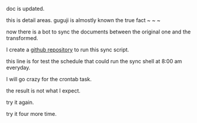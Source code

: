 doc is updated.

this is detail areas.
guguji is almostly known the true fact ~ ~ ~

now there is a bot to sync the documents between the original one and the transformed.

I create a [github repository](https://github.com/guguji5/sync-fork-repo.git) to run this sync script.

this line is for test the schedule that could run the sync shell at 8:00 am everyday.

I will go crazy for the crontab task.

the result is not what I expect.

try it again.

try it four more time.
